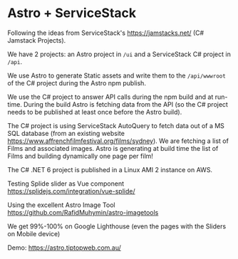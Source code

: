 # Astro + ServiceStack

Following the ideas from ServiceStack's <https://jamstacks.net/> (C# Jamstack Projects).

We have 2 projects: an Astro project in `/ui` and a ServiceStack C# project in `/api`.

We use Astro to generate Static assets and write them to the `/api/wwwroot` of the C# project during the Astro npm publish.

We use the C# project to answer API calls during the npm build and at run-time. 
During the build Astro is fetching data from the API (so the C# project needs to be published at least once before the Astro build).

The C# project is using ServiceStack AutoQuery to fetch data out of a MS SQL database (from an existing website <https://www.affrenchfilmfestival.org/films/sydney>).
We are fetching a list of Films and associated images.
Astro is generating at build time the list of Films and building dynamically one page per film!

The C# .NET 6 project is published in a Linux AMI 2 instance on AWS.

Testing Splide slider as Vue component
<https://splidejs.com/integration/vue-splide/>

Using the excellent Astro Image Tool
<https://github.com/RafidMuhymin/astro-imagetools>

We get 99%-100% on Google Lighthouse (even the pages with the Sliders on Mobile device)

Demo: <https://astro.tiptopweb.com.au/>
